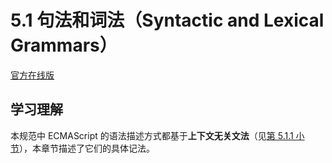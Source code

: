 # 5.1 句法和词法（Syntactic and Lexical Grammars）

[官方在线版](https://262.ecma-international.org/6.0/#sec-syntactic-and-lexical-grammars)

## 学习理解

本规范中 ECMAScript 的语法描述方式都基于**上下文无关文法**（见[第 5.1.1 小节](./5.1.1.Context-Free-Grammars.md)），本章节描述了它们的具体记法。
